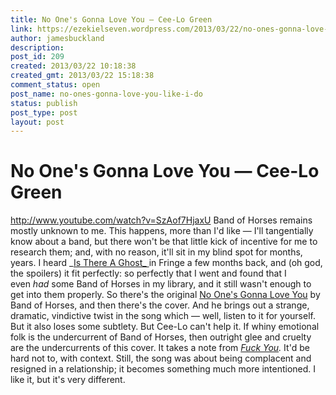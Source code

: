 ```yaml
---
title: No One's Gonna Love You — Cee-Lo Green
link: https://ezekielseven.wordpress.com/2013/03/22/no-ones-gonna-love-you-like-i-do/
author: jamesbuckland
description: 
post_id: 209
created: 2013/03/22 10:18:38
created_gmt: 2013/03/22 15:18:38
comment_status: open
post_name: no-ones-gonna-love-you-like-i-do
status: publish
post_type: post
layout: post
---
```


# No One's Gonna Love You — Cee-Lo Green

http://www.youtube.com/watch?v=SzAof7HjaxU Band of Horses remains mostly unknown to me. This happens, more than I'd like — I'll tangentially know about a band, but there won't be that little kick of incentive for me to research them; and, with no reason, it'll sit in my blind spot for months, years. I heard _[Is There A Ghost_ ](http://www.youtube.com/watch?v=7JXJidkZ81o)in Fringe a few months back, and (oh god, the spoilers) it fit perfectly: so perfectly that I went and found that I even _had_ some Band of Horses in my library, and it still wasn't enough to get into them properly. So there's the original [No One's Gonna Love You](http://www.youtube.com/watch?v=cuZo7pLnL7c) by Band of Horses, and then there's the cover. And he brings out a strange, dramatic, vindictive twist in the song which — well, listen to it for yourself. But it also loses some subtlety. But Cee-Lo can't help it. If whiny emotional folk is the undercurrent of Band of Horses, then outright glee and cruelty are the undercurrents of this cover. It takes a note from _[Fuck You](http://www.youtube.com/watch?v=MGr3cBuM8Zw)._ It'd be hard not to, with context. Still, the song was about being complacent and resigned in a relationship; it becomes something much more intentioned. I like it, but it's very different.